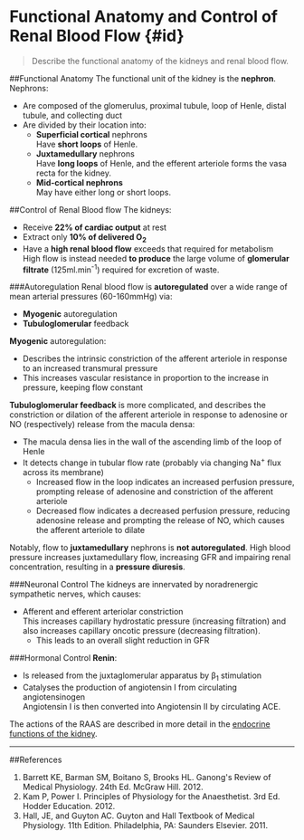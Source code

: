 # Functional Anatomy and Control of Renal Blood Flow {#id}
>Describe the functional anatomy of the kidneys and renal blood flow.

##Functional Anatomy
The functional unit of the kidney is the **nephron**. Nephrons:
* Are composed of the glomerulus, proximal tubule, loop of Henle, distal tubule, and collecting duct
* Are divided by their location into:
    * **Superficial cortical** nephrons  
    Have **short loops** of Henle.
    * **Juxtamedullary** nephrons  
    Have **long loops** of Henle, and the efferent arteriole forms the vasa recta for the kidney.
    * **Mid-cortical nephrons**  
    May have either long or short loops.

##Control of Renal Blood flow
The kidneys:
* Receive **22% of cardiac output** at rest
* Extract only **10% of delivered O<sub>2</sub>**
* Have a **high renal blood flow** exceeds that required for metabolism  
High flow is instead needed **to produce** the large volume of **glomerular filtrate** (125ml.min<sup>-1</sup>) required for excretion of waste.


###Autoregulation
Renal blood flow is **autoregulated** over a wide range of mean arterial pressures (60-160mmHg) via:
* **Myogenic** autoregulation
* **Tubuloglomerular** feedback



**Myogenic** autoregulation:
* Describes the intrinsic constriction of the afferent arteriole in response to an increased transmural pressure
* This increases vascular resistance in proportion to the increase in pressure, keeping flow constant

<object data="resources\renal-autoregulation.svg" type="image/svg+xml"></object>




**Tubuloglomerular feedback** is more complicated, and describes the constriction or dilation of the afferent arteriole in response to adenosine or NO (respectively) release from the macula densa:
* The macula densa lies in the wall of the ascending limb of the loop of Henle
* It detects change in tubular flow rate (probably via changing Na<sup>+</sup> flux across its membrane)
    * Increased flow in the loop indicates an increased perfusion pressure, prompting release of adenosine and constriction of the afferent arteriole
    * Decreased flow indicates a decreased perfusion pressure, reducing adenosine release and prompting the release of NO, which causes the afferent arteriole to dilate


Notably, flow to **juxtamedullary** nephrons is **not autoregulated**. High blood pressure  increases juxtamedullary flow, increasing GFR and impairing renal concentration, resulting in a **pressure diuresis**.

###Neuronal Control
The kidneys are innervated by noradrenergic sympathetic nerves, which causes:
* Afferent and efferent arteriolar constriction  
This increases capillary hydrostatic pressure (increasing filtration) and also increases capillary oncotic pressure (decreasing filtration).
    * This leads to an overall slight reduction in GFR

###Hormonal Control
**Renin**:
* Is released from the juxtaglomerular apparatus by β<sub>1</sub> stimulation
* Catalyses the production of angiotensin I from circulating angiotensinogen  
Angiotensin I is then converted into Angiotensin II by circulating ACE.

The actions of the RAAS are described in more detail in the [endocrine functions of the kidney](endocrine_functions_of_the_kidney.md).

---
##References
1. Barrett KE, Barman SM, Boitano S, Brooks HL. Ganong's Review of Medical Physiology. 24th Ed. McGraw Hill. 2012.
2. Kam P, Power I. Principles of Physiology for the Anaesthetist. 3rd Ed. Hodder Education. 2012.
3. Hall, JE, and Guyton AC. Guyton and Hall Textbook of Medical Physiology. 11th Edition. Philadelphia, PA: Saunders Elsevier. 2011. 